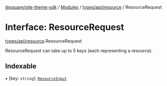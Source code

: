 [@square/site-theme-sdk](../GettingStarted.md) / [Modules](../modules.md) / [types/api/resource](../modules/types_api_resource.md) / ResourceRequest

# Interface: ResourceRequest

[types/api/resource](../modules/types_api_resource.md).ResourceRequest

ResourceRequest can take up to 5 keys (each representing a resource).

## Indexable

▪ [key: `string`]: [`ResourceInput`](../modules/types_api_resource.md#resourceinput)
